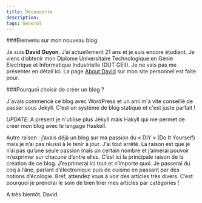 ```yaml
---
title: Découverte
description:  
tags: General 
---
```

###Bienvenu sur mon nouveau blog.

Je suis **David Guyon**. J’ai actuellement 21 ans et je suis encore étudiant. Je viens d’obtenir mon Diplome Universitaire Technologique en Génie Electrique et Informatique Industrielle (DUT GEII). Je ne vais pas me présenter en détail ici. La page [About David](http://david.guyon.me/about-fr.html) sur mon site personnel est faite pour.

###Pourquoi choisir de créer un blog ?

J'avais commencé ce blog avec WordPress et un ami m'a vite conseillé de passer sous Jekyll. C'est un système de blog statique et c'est juste parfait !

*UPDATE*: A présent je n'utilise plus Jekyll mais Hakyll qui me permet de créer mon blog avec le langage Haskell. 

Autre raison : j’avais déjà un blog sur ma passion du « DIY » (Do It Yourself) mais je n’ai pas réussi à le tenir à jour. J’ai tout arrêté. La raison est que je n’ai pas qu’une seule passion mais un certain nombre et j’aimerai pouvoir m’exprimer sur chacune d’entre elles. C’est ici la principale raison de la création de ce blog. J’exprimerai ici tout et n’importe quoi. Je passerai du coq à l’âne, parlant d’électronique puis de cuisine en passant par des notions d’écologie. Bref, attendez vous à voir des articles très divers. C’est pourquoi je prendrai le soin de bien trier mes articles par catégories !

A très bientôt. 
David.
